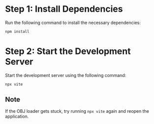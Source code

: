 # Step 1: Install Dependencies

Run the following command to install the necessary dependencies:

```bash
npm install
```

# Step 2: Start the Development Server

Start the development server using the following command:

```bash
npx vite
```

## Note

If the OBJ loader gets stuck, try running `npx vite` again and reopen the application.
